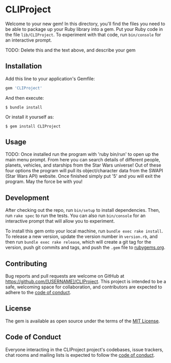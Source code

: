 # CLIProject

Welcome to your new gem! In this directory, you'll find the files you need to be able to package up your Ruby library into a gem. Put your Ruby code in the file `lib/CLIProject`. To experiment with that code, run `bin/console` for an interactive prompt.

TODO: Delete this and the text above, and describe your gem

## Installation

Add this line to your application's Gemfile:

```ruby
gem 'CLIProject'
```

And then execute:

    $ bundle install

Or install it yourself as:

    $ gem install CLIProject

## Usage

TODO: Once installed run the program with 'ruby bin/run' to open up the main menu prompt. From here you can search details of different people, planets, vehicles, and starships from the Star Wars universe! Out of these four options the program will pull its object/character data from the SWAPI (Star Wars API) website. Once finished simply put '5' and you will exit the program. May the force be with you!

## Development

After checking out the repo, run `bin/setup` to install dependencies. Then, run `rake spec` to run the tests. You can also run `bin/console` for an interactive prompt that will allow you to experiment.

To install this gem onto your local machine, run `bundle exec rake install`. To release a new version, update the version number in `version.rb`, and then run `bundle exec rake release`, which will create a git tag for the version, push git commits and tags, and push the `.gem` file to [rubygems.org](https://rubygems.org).

## Contributing

Bug reports and pull requests are welcome on GitHub at https://github.com/[USERNAME]/CLIProject. This project is intended to be a safe, welcoming space for collaboration, and contributors are expected to adhere to the [code of conduct](https://github.com/[USERNAME]/CLIProject/blob/master/CODE_OF_CONDUCT.md).


## License

The gem is available as open source under the terms of the [MIT License](https://opensource.org/licenses/MIT).

## Code of Conduct

Everyone interacting in the CLIProject project's codebases, issue trackers, chat rooms and mailing lists is expected to follow the [code of conduct](https://github.com/[USERNAME]/CLIProject/blob/master/CODE_OF_CONDUCT.md).
